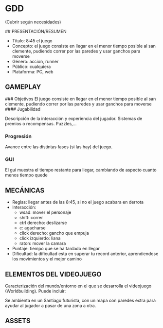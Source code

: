 # GDD

(Cubrir según necesidades)

## PRESENTACIÓN/RESUMEN
- Título: 8:45 el juego
- Concepto: el juego consiste en llegar en el menor tiempo posible al san clemente, pudiendo correr por las paredes y usar ganchos para moverse
- Género: accion, runner
- Público: cualquiera
- Plataforma: PC, web

## GAMEPLAY



### Objetivos
El juego consiste en llegar en el menor tiempo posible al san clemente, pudiendo correr por las paredes y usar ganchos para moverse
#### Jugabilidad

Descripción de la interacción y experiencia del jugador. Sistemas de premios o recompensas. Puzzles,...

### Progresión

Avance entre las distintas fases (si las hay) del juego.

### GUI

El gui muestra el tiempo restante para llegar, cambiando de aspecto cuanto menos tiempo quede

## MECÁNICAS

- Reglas: llegar antes de las 8:45, si no el juego acabara en derrota
- Interacción: 
    - wsad: mover el personaje
    - shift: correr
    - ctrl derecho: deslizarse
    - c: agacharse
    - click derecho: gancho que empuja
    - click izquierdo: liana
    - raton: mover la camara
- Puntaje: tiempo que se ha tardado en llegar
- Dificultad: la dificultad esta en superar tu record anterior, aprendiendose los movimientos y el mejor camino

## ELEMENTOS DEL VIDEOJUEGO

Caracterización del mundo/entorno en el que se desarrolla el videojuego (Worldbuilding). Puede incluir:

Se ambienta en un Santiago futurista, con un mapa con paredes extra para ayudar al jugador a pasar de una zona a otra.

## ASSETS
